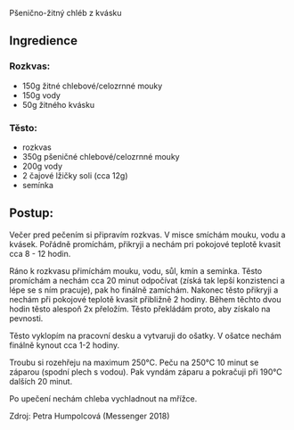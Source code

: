 Pšenično-žitný chléb z kvásku
## Ingredience
### Rozkvas:
- 150g žitné chlebové/celozrnné mouky
- 150g vody
- 50g žitného kvásku

### Těsto:
- rozkvas
- 350g pšeničné chlebové/celozrnné mouky
- 200g vody
- 2 čajové lžičky soli (cca 12g)
- semínka

## Postup:
Večer pred pečením si připravím rozkvas. V misce smíchám mouku, vodu a kvásek. Pořádně promíchám, přikryji a nechám pri pokojové teplotě kvasit cca 8 - 12 hodin.

Ráno k rozkvasu přimíchám  mouku, vodu, sůl, kmín a semínka. Těsto promíchám a nechám cca 20 minut odpočívat (získá tak lepší konzistenci a lépe se s ním pracuje), pak ho finálně zamíchám. Nakonec těsto přikryji a nechám při pokojové teplotě kvasit přibližně 2 hodiny. Během těchto dvou hodin těsto alespoň 2x přeložím. Těsto překládám proto, aby získalo na pevnosti.

Těsto vyklopím na pracovní desku a vytvaruji do ošatky. V ošatce nechám finálně kynout cca 1-2 hodiny.

Troubu si rozehřeju na maximum 250°C. Peču na 250°C 10 minut se záparou (spodní plech s vodou). Pak vyndám záparu a pokračuji při 190°C dalších 20 minut.

Po upečení nechám chleba vychladnout na mřížce.

Zdroj: Petra Humpolcová (Messenger 2018)
